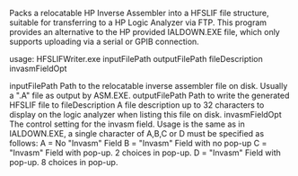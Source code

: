 Packs a relocatable HP Inverse Assembler into a HFSLIF file structure, suitable
for transferring to a HP Logic Analyzer via FTP. This program provides an
alternative to the HP provided IALDOWN.EXE file, which only supports uploading
via a serial or GPIB connection.

usage:
HFSLIFWriter.exe inputFilePath outputFilePath fileDescription invasmFieldOpt

inputFilePath    Path to the relocatable inverse assembler file on disk.
                 Usually a ".A" file as output by ASM.EXE.
outputFilePath   Path to write the generated HFSLIF file to
fileDescription  A file description up to 32 characters to display on the logic
                 analyzer when listing this file on disk.
invasmFieldOpt   The control setting for the invasm field. Usage is the same as
                 in IALDOWN.EXE, a single character of A,B,C or D must be
                 specified as follows:
                    A = No "Invasm" Field
                    B = "Invasm" Field with no pop-up
                    C = "Invasm" Field with pop-up. 2 choices in pop-up.
                    D = "Invasm" Field with pop-up. 8 choices in pop-up.
